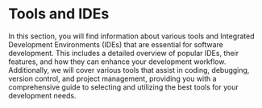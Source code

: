 # Tools and IDEs

In this section, you will find information about various tools and Integrated Development Environments (IDEs) that are essential for software development. This includes a detailed overview of popular IDEs, their features, and how they can enhance your development workflow. Additionally, we will cover various tools that assist in coding, debugging, version control, and project management, providing you with a comprehensive guide to selecting and utilizing the best tools for your development needs.